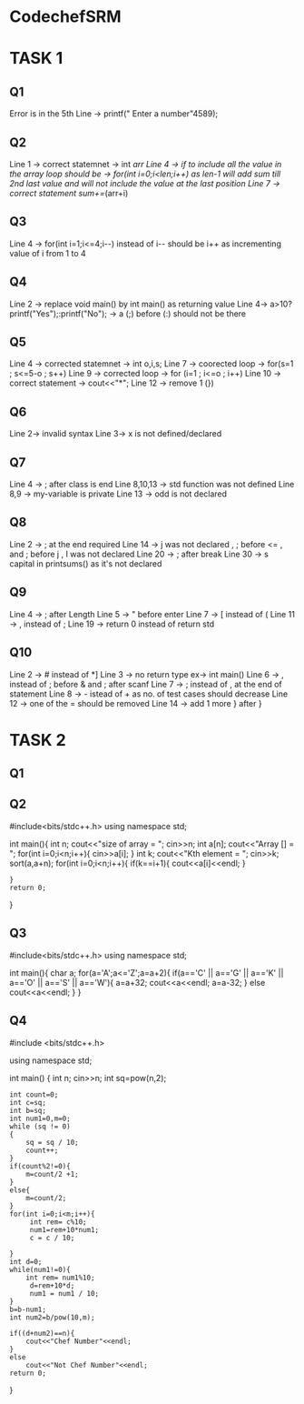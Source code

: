 # CodechefSRM

# TASK 1
## Q1
Error is in the 5th Line -> printf(" Enter a number"4589);

## Q2
Line 1 -> correct statemnet -> int *arr
Line 4 -> if to include all the value in the array loop should be -> for(int i=0;i<len;i++) as len-1 will add sum till 2nd last value and will not include the value at the last position
Line 7 -> correct statement sum+=*(arr+i)

## Q3
Line 4 -> for(int i=1;i<=4;i--) instead of i-- should  be i++ as incrementing value of i from 1 to 4

## Q4
Line 2 -> replace void main() by int main() as returning value
Line 4-> a>10?printf("Yes");:printf("No");  -> a (;) before (:) should not be there

## Q5
Line 4 -> corrected statemnet -> int o,i,s;
Line 7 -> coorected loop -> for(s=1 ; s<=5-o ; s++)
Line 9 -> corrected loop -> for (i=1 ; i<=o ; i++)
Line 10 -> correct statement -> cout<<"*";
Line 12 -> remove 1 (})

## Q6
Line 2-> invalid syntax
Line 3-> x is not defined/declared


## Q7
Line 4 -> ; after class is end 
Line 8,10,13 -> std function was not defined
Line 8,9 -> my-variable is private 
Line 13 -> odd is not declared

## Q8
Line 2 -> ; at the end required
Line 14 -> j was not declared , ; before <= , and ; before j , I was not declared
Line 20 -> ; after break
Line 30 -> s capital in printsums() as it's not declared

## Q9
Line 4 -> ; after Length
Line 5 -> " before enter
Line 7 -> [ instead of (
Line 11 -> , instead of ;
Line 19 -> return 0 instead of return std

## Q10
Line 2 -> # instead of *]
Line 3 -> no return type ex-> int main()
Line 6 -> , instead of ; before & and ; after scanf
Line 7 -> ; instead of , at the end of statement
Line 8 -> - istead of + as no. of test cases should decrease
Line 12 -> one of the = should be removed
Line 14 -> add 1 more } after }

# TASK 2

## Q1






## Q2

#include<bits/stdc++.h>
using namespace std;

int main(){
    int n;
    cout<<"size of array = ";
    cin>>n;
    int a[n];
    cout<<"Array [] = ";
    for(int i=0;i<n;i++){
        cin>>a[i];
    }
    int k;
    cout<<"Kth element = ";
    cin>>k;
    sort(a,a+n);
    for(int i=0;i<n;i++){
        if(k==i+1){
            cout<<a[i]<<endl;
        }
        
    }
    return 0;
}

## Q3
#include<bits/stdc++.h>
using namespace std;

int main(){
    char a;
    for(a='A';a<='Z';a=a+2){
            if(a=='C' || a=='G' || a=='K' || a=='O' || a=='S' || a=='W'){
                a=a+32;
                cout<<a<<endl;
                a=a-32;
            }
            else
                cout<<a<<endl;
         }
}

## Q4


#include <bits/stdc++.h>

using namespace std;

int main()
{
    int n;
    cin>>n;
    int sq=pow(n,2);
    
    int count=0;
    int c=sq;
    int b=sq;
    int num1=0,m=0;
    while (sq != 0)
    {
        sq = sq / 10;
        count++;
    }
    if(count%2!=0){
        m=count/2 +1;
    }
    else{
        m=count/2;
    }
    for(int i=0;i<m;i++){
         int rem= c%10;
         num1=rem+10*num1;
         c = c / 10;
        
    }
    int d=0;
    while(num1!=0){
        int rem= num1%10;
         d=rem+10*d;
         num1 = num1 / 10;
    }
    b=b-num1;
    int num2=b/pow(10,m);
    
    if((d+num2)==n){
        cout<<"Chef Number"<<endl;
    }
    else
        cout<<"Not Chef Number"<<endl;
    return 0;
}    
    





